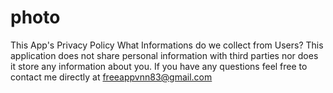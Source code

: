 # photo
This App's Privacy Policy What Informations do we collect from Users? This application does not share personal information with third parties nor does it store any information about you. If you have any questions feel free to contact me directly at freeappvnn83@gmail.com 
